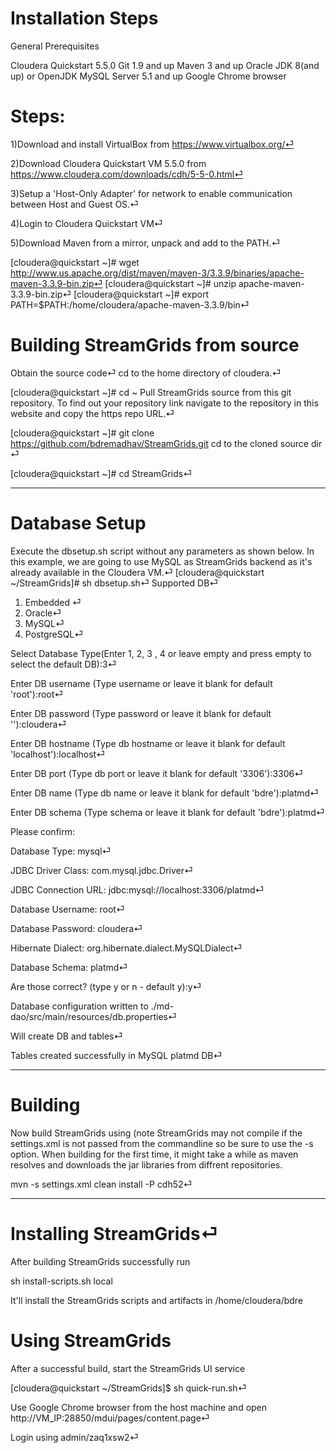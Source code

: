 # Installation Steps

General Prerequisites

Cloudera Quickstart 5.5.0
Git 1.9 and up
Maven 3 and up
Oracle JDK 8(and up) or OpenJDK
MySQL Server 5.1 and up
Google Chrome browser

# Steps:
1)Download and install VirtualBox from https://www.virtualbox.org/⏎

2)Download Cloudera Quickstart VM 5.5.0 from https://www.cloudera.com/downloads/cdh/5-5-0.html⏎

3)Setup a 'Host-Only Adapter' for network to enable communication between Host and Guest OS.⏎

4)Login to Cloudera Quickstart VM⏎

5)Download Maven from a mirror, unpack and add to the PATH.⏎

[cloudera@quickstart ~]# wget http://www.us.apache.org/dist/maven/maven-3/3.3.9/binaries/apache-maven-3.3.9-bin.zip⏎
[cloudera@quickstart ~]# unzip apache-maven-3.3.9-bin.zip⏎
[cloudera@quickstart ~]# export PATH=$PATH:/home/cloudera/apache-maven-3.3.9/bin⏎

# Building StreamGrids from source

Obtain the source code⏎
cd to the home directory of cloudera.⏎

[cloudera@quickstart ~]# cd ~
Pull StreamGrids source from this git repository. To find out your repository link navigate to the repository in this website and copy the https repo URL.⏎

[cloudera@quickstart ~]# git clone https://github.com/bdremadhav/StreamGrids.git
cd to the cloned source dir ⏎

[cloudera@quickstart ~]# cd StreamGrids⏎

-------------------------
# Database Setup

Execute the dbsetup.sh script without any parameters as shown below. In this example, we are going to use MySQL as StreamGrids backend as it's already available in the Cloudera VM.⏎
[cloudera@quickstart ~/StreamGrids]# sh dbsetup.sh⏎
Supported DB⏎
1) Embedded ⏎
2) Oracle⏎
3) MySQL⏎
4) PostgreSQL⏎

Select Database Type(Enter 1, 2, 3 , 4 or leave empty and press empty to select the default DB):3⏎

Enter DB username (Type username or leave it blank for default 'root'):root⏎

Enter DB password (Type password or leave it blank for default '<blank>'):cloudera⏎
  
Enter DB hostname (Type db hostname or leave it blank for default 'localhost'):localhost⏎

Enter DB port (Type db port or leave it blank for default '3306'):3306⏎

Enter DB name (Type db name or leave it blank for default 'bdre'):platmd⏎

Enter DB schema (Type schema or leave it blank for default 'bdre'):platmd⏎

Please confirm:

Database Type: mysql⏎

JDBC Driver Class: com.mysql.jdbc.Driver⏎

JDBC Connection URL: jdbc:mysql://localhost:3306/platmd⏎

Database Username: root⏎

Database Password: cloudera⏎

Hibernate Dialect: org.hibernate.dialect.MySQLDialect⏎

Database Schema: platmd⏎

Are those correct? (type y or n - default y):y⏎

Database configuration written to ./md-dao/src/main/resources/db.properties⏎

Will create DB and tables⏎

Tables created successfully in MySQL platmd DB⏎

----------------
# Building

Now build StreamGrids using (note StreamGrids may not compile if the settings.xml is not passed from the commandline so be sure to use the -s option. When building for the first time, it might take a while as maven resolves and downloads the jar libraries from diffrent repositories.

mvn -s settings.xml clean install -P cdh52⏎

-----------------
# Installing StreamGrids⏎

After building StreamGrids successfully run

sh install-scripts.sh local

It'll install the StreamGrids scripts and artifacts in /home/cloudera/bdre

# Using StreamGrids

After a successful build, start the StreamGrids UI service

[cloudera@quickstart ~/StreamGrids]$ sh quick-run.sh⏎

Use Google Chrome browser from the host machine and open http://VM_IP:28850/mdui/pages/content.page⏎

Login using admin/zaq1xsw2⏎
